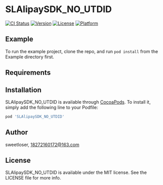 # SLAlipaySDK_NO_UTDID

[![CI Status](https://img.shields.io/travis/sweetloser/SLAlipaySDK_NO_UTDID.svg?style=flat)](https://travis-ci.org/sweetloser/SLAlipaySDK_NO_UTDID)
[![Version](https://img.shields.io/cocoapods/v/SLAlipaySDK_NO_UTDID.svg?style=flat)](https://cocoapods.org/pods/SLAlipaySDK_NO_UTDID)
[![License](https://img.shields.io/cocoapods/l/SLAlipaySDK_NO_UTDID.svg?style=flat)](https://cocoapods.org/pods/SLAlipaySDK_NO_UTDID)
[![Platform](https://img.shields.io/cocoapods/p/SLAlipaySDK_NO_UTDID.svg?style=flat)](https://cocoapods.org/pods/SLAlipaySDK_NO_UTDID)

## Example

To run the example project, clone the repo, and run `pod install` from the Example directory first.

## Requirements

## Installation

SLAlipaySDK_NO_UTDID is available through [CocoaPods](https://cocoapods.org). To install
it, simply add the following line to your Podfile:

```ruby
pod 'SLAlipaySDK_NO_UTDID'
```

## Author

sweetloser, 18272160172@163.com

## License

SLAlipaySDK_NO_UTDID is available under the MIT license. See the LICENSE file for more info.
